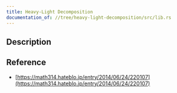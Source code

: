 ```yaml
---
title: Heavy-Light Decomposition
documentation_of: //tree/heavy-light-decomposition/src/lib.rs
---
```


## Description

## Reference
- [https://math314.hateblo.jp/entry/2014/06/24/220107](https://math314.hateblo.jp/entry/2014/06/24/220107)
